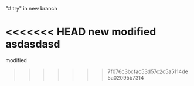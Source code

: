 "# try"
in new branch

<<<<<<< HEAD
new modified asdasdasd
=======
modified
>>>>>>> 7f076c3bcfac53d57c2c5a5114de5a02095b7314
